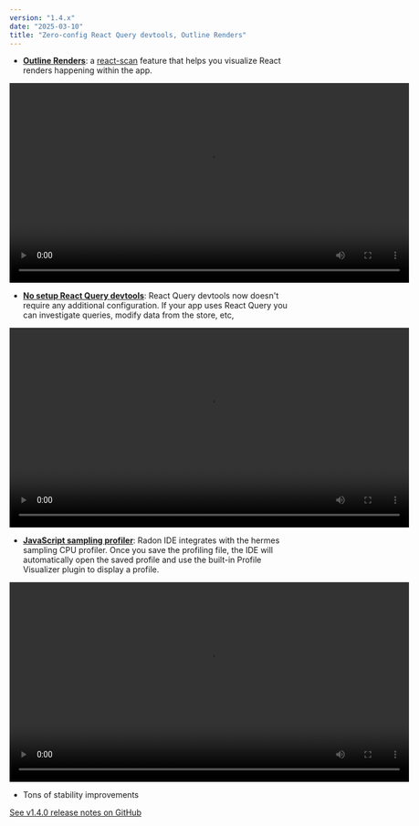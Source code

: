 ```yaml
---
version: "1.4.x"
date: "2025-03-10"
title: "Zero-config React Query devtools, Outline Renders"
---
```


- [**Outline Renders**](/docs/features/dev-tools#outline-renders-react-scan): a [react-scan](https://react-scan.com/) feature that helps you visualize React renders happening within the app.

<video autoPlay loop width="700" controls className="shadow-image changelog-item">
  <source src="/video/8_sztudio_outline_renders.mp4" type="video/mp4" />
</video>

- [**No setup React Query devtools**](/docs/features/dev-tools#react-query): React Query devtools now doesn't require any additional configuration. If your app uses React Query you can investigate queries, modify data from the store, etc,

<video autoPlay loop width="700" controls className="shadow-image changelog-item">
  <source src="/video/ide_react_query.mp4" type="video/mp4" />
</video>

- [**JavaScript sampling profiler**](/docs/features/dev-tools#cpu-profiling-javascript): Radon IDE integrates with the hermes sampling CPU profiler. Once you save the profiling file, the IDE will automatically open the saved profile and use the built-in Profile Visualizer plugin to display a profile.

<video autoPlay loop width="700" controls className="shadow-image changelog-item">
  <source src="/video/ide_js_sampling.mp4" type="video/mp4" />
</video>

- Tons of stability improvements

<a href="https://github.com/software-mansion/radon-ide/releases/tag/v1.4.0" target="_blank">See v1.4.0 release notes on GitHub</a>
